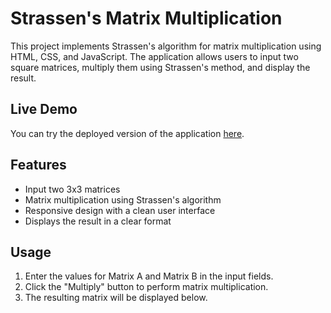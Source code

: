 # Strassen's Matrix Multiplication

This project implements Strassen's algorithm for matrix multiplication using HTML, CSS, and JavaScript. The application allows users to input two square matrices, multiply them using Strassen's method, and display the result.

## Live Demo

You can try the deployed version of the application [here](https://strassensmatrixmultiplication.netlify.app/).

## Features

- Input two 3x3 matrices
- Matrix multiplication using Strassen's algorithm
- Responsive design with a clean user interface
- Displays the result in a clear format

## Usage

1. Enter the values for Matrix A and Matrix B in the input fields.
2. Click the "Multiply" button to perform matrix multiplication.
3. The resulting matrix will be displayed below.
